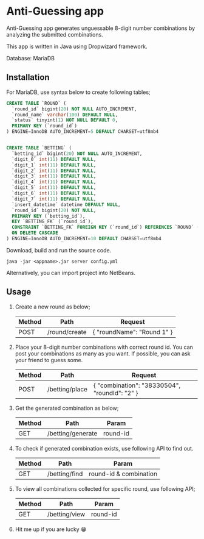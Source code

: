 
# Anti-Guessing app

Anti-Guessing app generates unguessable 8-digit number combinations by analyzing the submitted combinations.

This app is written in Java using Dropwizard framework. 

Database: MariaDB

## Installation

For MariaDB, use syntax below to create following tables;

```sql
CREATE TABLE `ROUND` (
  `round_id` bigint(20) NOT NULL AUTO_INCREMENT,
  `round_name` varchar(100) DEFAULT NULL,
  `status` tinyint(1) NOT NULL DEFAULT 0,
  PRIMARY KEY (`round_id`)
) ENGINE=InnoDB AUTO_INCREMENT=5 DEFAULT CHARSET=utf8mb4


CREATE TABLE `BETTING` (
  `betting_id` bigint(20) NOT NULL AUTO_INCREMENT,
  `digit_0` int(11) DEFAULT NULL,
  `digit_1` int(11) DEFAULT NULL,
  `digit_2` int(11) DEFAULT NULL,
  `digit_3` int(11) DEFAULT NULL,
  `digit_4` int(11) DEFAULT NULL,
  `digit_5` int(11) DEFAULT NULL,
  `digit_6` int(11) DEFAULT NULL,
  `digit_7` int(11) DEFAULT NULL,
  `insert_datetime` datetime DEFAULT NULL,
  `round_id` bigint(20) NOT NULL,
  PRIMARY KEY (`betting_id`),
  KEY `BETTING_FK` (`round_id`),
  CONSTRAINT `BETTING_FK` FOREIGN KEY (`round_id`) REFERENCES `ROUND` (`round_id`) 
  ON DELETE CASCADE
) ENGINE=InnoDB AUTO_INCREMENT=10 DEFAULT CHARSET=utf8mb4
```

Download, build and run the source code.

```linux
java -jar <appname>.jar server config.yml
```
Alternatively, you can import project into NetBeans.

## Usage

1. Create a new round as below;

   Method | Path | Request
   ------- | ------------- | -----------
   POST | /round/create | { "roundName": "Round 1" }

2. Place your 8-digit number combinations with correct round id. You can post your combinations as many as you want. If possible, you can ask your friend to guess some.

   Method | Path | Request
   ------- | ------------- | -----------
   POST | /betting/place | { "combination": "38330504", "roundId": "2" }

3. Get the generated combination as below;

   Method | Path | Param
   ------- | ------------- | -----------
   GET | /betting/generate | round-id

4. To check if generated combination exists, use following API to find out.

   Method | Path | Param
   ------- | ------------- | -----------
   GET | /betting/find | round-id & combination

5. To view all combinations collected for specific round, use following API;

   Method | Path | Param
   ------- | ------------- | -----------
   GET | /betting/view | round-id

6. Hit me up if you are lucky :grin:

